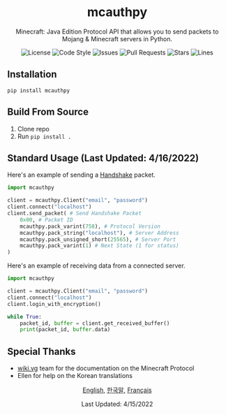 <div align="center">
    <h1>mcauthpy</h1>
    <p>Minecraft: Java Edition Protocol API that allows you to send packets to Mojang & Minecraft servers in Python.</p>
    <img src="https://img.shields.io/github/license/novialriptide/mcauthpy" alt="License">
    <img src="https://img.shields.io/badge/code%20style-black-000000.svg" alt="Code Style">
    <img src="https://img.shields.io/github/issues/novialriptide/mcauthpy" alt="Issues">
    <img src="https://img.shields.io/github/issues-pr/novialriptide/mcauthpy" alt="Pull Requests">
    <img src="https://img.shields.io/github/stars/novialriptide/mcauthpy" alt="Stars">
    <img src="https://img.shields.io/tokei/lines/github/novialriptide/mcauthpy" alt="Lines">
</div>

## Installation
```
pip install mcauthpy
```

## Build From Source
1. Clone repo
2. Run `pip install .`

## Standard Usage (Last Updated: 4/16/2022)
Here's an example of sending a [Handshake](https://wiki.vg/Protocol#Handshake) packet.
```python
import mcauthpy

client = mcauthpy.Client("email", "password")
client.connect("localhost")
client.send_packet( # Send Handshake Packet
    0x00, # Packet ID
    mcauthpy.pack_varint(758), # Protocol Version
    mcauthpy.pack_string("localhost"), # Server Address
    mcauthpy.pack_unsigned_short(25565), # Server Port
    mcauthpy.pack_varint(1) # Next State (1 for status)
)
```
Here's an example of receiving data from a connected server.
```python
import mcauthpy

client = mcauthpy.Client("email", "password")
client.connect("localhost")
client.login_with_encryption()

while True:
    packet_id, buffer = client.get_received_buffer()
    print(packet_id, buffer.data)
```

## Special Thanks
 - [wiki.vg](https://wiki.vg/) team for the documentation on the Minecraft Protocol
 - Ellen for help on the Korean translations

<div align="center">
    <p>
        <a href="https://github.com/novialriptide/mcauthpy#readme">English</a>,
        <a href="https://github.com/novialriptide/mcauthpy/blob/main/.github/README.ko.md">한국말</a>,
        <a href="https://github.com/novialriptide/mcauthpy/blob/main/.github/README.fr.md">Français</a>
    </p>
    <p>Last Updated: 4/15/2022</p>
</div>
